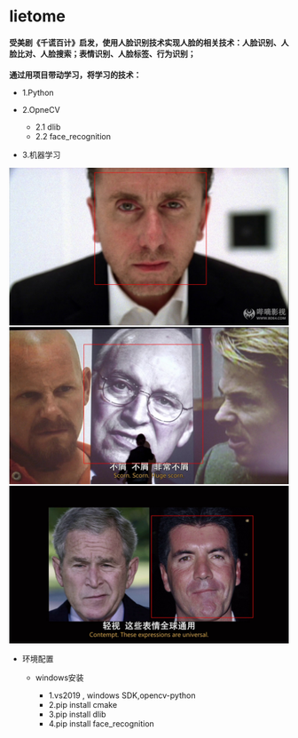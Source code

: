 # lietome
#### 受美剧《千谎百计》启发，使用人脸识别技术实现人脸的相关技术：人脸识别、人脸比对、人脸搜索；表情识别、人脸标签、行为识别；


**通过用项目带动学习，将学习的技术：**
- 1.Python
- 2.OpneCV
    - 2.1 dlib
    - 2.2 face_recognition

- 3.机器学习


![Image text](./image/2020-10-08-16-57-14d.jpg)
![Image text](./image/2020-10-08-17-03-01w.jpg)
![Image text](./image/2020-10-08-17-03-05a.jpg)
- 环境配置
    -  windows安装

        * 1.vs2019 , windows SDK,opencv-python
        * 2.pip install cmake 
        * 3.pip install dlib
        * 4.pip install face_recognition


